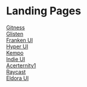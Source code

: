 # Landing Pages

[Gitness](https://gitness.com) </br>
[Glisten](https://glisten-ai.vercel.app)</br>
[Franken UI](https://franken-ui.dev/)</br>
[Hyper UI](https://hyperui.dev/)</br>
[Kempo](https://kempo.io/)</br>
[Indie UI](https://ui.indie-starter.dev/)</br>
[Acerternity1](https://proactiv-aceternity.vercel.app/)</br>
[Raycast](https://www.raycast.com/)</br>
[Eldora UI](https://eldoraui.site/)</br>

